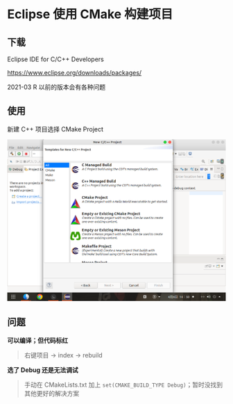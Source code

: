# Eclipse 使用 CMake 构建项目

## 下载

Eclipse IDE for C/C++ Developers

<https://www.eclipse.org/downloads/packages/>

2021-03 R 以前的版本会有各种问题



## 使用

新建 C++ 项目选择 CMake Project

![01](img/003/01.png)



## 问题

**可以编译；但代码标红**

> 右键项目 -> index -> rebuild

**选了 Debug 还是无法调试**

> 手动在 CMakeLists.txt 加上 ```set(CMAKE_BUILD_TYPE Debug)```；暂时没找到其他更好的解决方案
